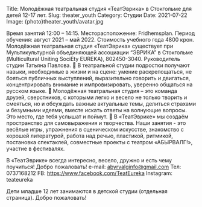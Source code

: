 Title: Молодёжная театральная студия «ТеатЭврика» в Стокгольме для детей 12-17 лет.
Slug: theater_youth
Category: Студии
Date: 2021-07-22
Image: {photo}theater_youth/avatar.jpg

Время занятий 12:00 – 14:15.
Месторасположение: Fridhemsplan.
Период обучения: август 2021 – май 2022.
Стоимость учебного года 4800 крон.
Молодёжная театральная студия «ТеатЭврика» существует при Мультикультурной
объединяющей ассоциации “ЭВРИКА” в Стокгольме (Multicultural Uniting SociEty
EUREKA), 802450-3040. Руководитель студии Татьяна Павлова.
 В театральной студии подростки получают навыки, необходимые в жизни и на
сцене: умение раскрепощаться, не бояться публичных выступлений,
выразительно говорить и двигаться, концентрировать внимание и
импровизировать, уверенно общаться на русском языке.
 Молодёжная театральная студия – это команда друзей, сверстников, с которыми
легко и весело не только творить и смеяться, но и обсуждать важные
актуальные темы, делиться страхами и безумными идеями, вместе искать
ответы на волнующие вопросы. Это место, где тебя услышат и поймут.
 В «ТеатЭврике» мы создаём пространство для самовыражения и творчества.
Наши занятия - это весёлые игры, упражнения в сценическом искусстве,
знакомство с хорошей литературой, работа над речью, пластикой, ритмикой,
постановка спектаклей, совместные проекты с театром «АБЫРВАЛГ!», участие
в фестивалях.

В «ТеатЭврике» всегда интересно, весело, дружно и есть чему поучиться! Добро
пожаловать!
e-mail: abyrvalginfo@gmail.com
Тел: 0737168212
FB: https://www.facebook.com/TeatEureka
Instagram: teateureka

Дети младше 12 лет занимаются в детской студии (отдельная страница). Добро
пожаловать!
